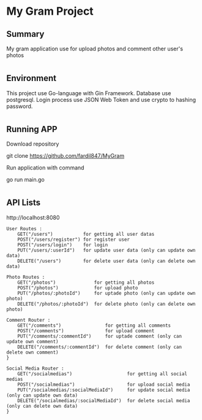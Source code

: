 # My Gram Project

## Summary
My gram application use for upload photos and comment other user's photos
#
## Environment
This project use Go-language with Gin Framework. Database use postgresql. Login process use JSON Web Token and use crypto to hashing password.
#
## Running APP
Download repository

git clone https://github.com/fardil847/MyGram

Run application with command

go run main.go 
#
## API Lists

http://localhost:8080

	User Routes :
        GET("/users")           for getting all user datas
	    POST("/users/register") for register user
	    POST("/users/login")    for login
	    PUT("/users/:userId")   for update user data (only can update own data)
	    DELETE("/users")        for delete user data (only can delete own data)
	
	Photo Routes :
		GET("/photos")              for getting all photos
		POST("/photos")             for upload photo
		PUT("/photos/:photoId")     for uptade photo (only can update own photo)
		DELETE("/photos/:photoId")  for delete photo (only can delete own photo)

	Comment Router :
		GET("/comments")                for getting all comments
		POST("/comments")               for upload comment
		PUT("/comments/:commentId")     for uptade comment (only can update own comment)
		DELETE("/comments/:commentId")  for delete comment (only can delete own comment)
	}

	Social Media Router :
		GET("/socialmedias")                    for getting all social medias
		POST("/socialmedias")                   for upload social media
		PUT("/socialmedias/:socialMediaId")     for update social media (only can update own data)
		DELETE("/socialmedias/:socialMediaId")  for delete social media (only can delete own data)
	}